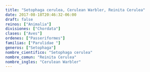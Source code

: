 ```yaml
---
title: "Setophaga cerulea, Cerulean Warbler, Reinita Cerulea"
date: 2017-08-18T20:46:32-06:00
draft: false
reinos: ["Animalia"]
divisiones: ["Chordata"]
clases: ["Aves"]
ordenes: ["Passeriformes"]
familias: ["Parulidae "]
generos: ["Setophaga"]
nombre_cientifico: "Setophaga cerulea"
nombre_comun: "Reinita Cerulea"
nombre_ingles: "Cerulean Warbler"
---
```

